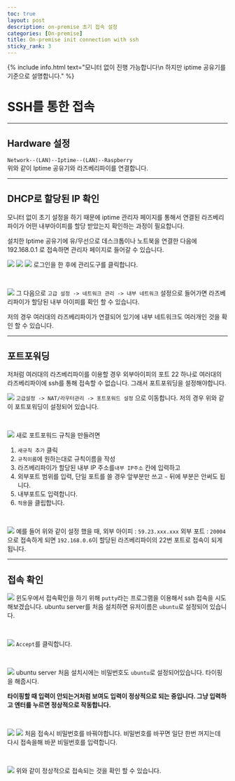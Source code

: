 ```yaml
---
toc: true
layout: post
description: on-premise 초기 접속 설정
categories: [On-premise]
title: On-premise init connection with ssh
sticky_rank: 3
---
```


{% include info.html text="모니터 없이 진행 가능합니다\n
하지만 iptime 공유기를 기준으로 설명합니다." %}

# SSH를 통한 접속

-------

## Hardware 설정

`Network--(LAN)--Iptime--(LAN)--Raspberry`<br/>
 위와 같이 Iptime 공유기와 라즈베리파이를 연결합니다.

------

## DHCP로 할당된 IP 확인
  모니터 없이 초기 설정을 하기 때문에 iptime 관리자 페이지를 통해서 연결된 라즈베리파이가 어떤 내부아이피를 할당 받았는지 확인하는 과정이 필요합니다.

  설치한 Iptime 공유기에 유/무선으로 데스크톱이나 노트북을 연결한 다음에 192.168.0.1 로 접속하면 관리자 페이지로 들어갈 수 있습니다.

  ![]({{site.baseurl}}/images/2022-05-09-on-premise-ssh/ssh1.JPG)
  ![]({{site.baseurl}}/images/2022-05-09-on-premise-ssh/ssh2.JPG)
  ![]({{site.baseurl}}/images/2022-05-09-on-premise-ssh/ssh3.JPG)
  로그인을 한 후에  관리도구를 클릭합니다.
  
  <br/>

  ![]({{site.baseurl}}/images/2022-05-09-on-premise-ssh/ssh4.JPG)
  그 다음으로 `고급 설정 -> 네트워크 관리 -> 내부 네트워크` 설정으로 들어가면 라즈베리파이가 할당된 내부 아이피를 확인 할 수 있습니다.

  저의 경우 여러대의 라즈베리파이가 연결되어 있기에 내부 네트워크도 여러개인 것을 확인 할 수 있습니다.

-------

## 포트포워딩

 저처럼 여러대의 라즈베리파이를 이용할 경우 외부아이피의 포트 22 하나로 여러대의 라즈베리파이에 ssh를 통해 접속할 수 없습니다. 그래서 포트포워딩을 설정해야합니다.

 ![]({{site.baseurl}}/images/2022-05-09-on-premise-ssh/ssh5.JPG)
 `고급설정 -> NAT/라우터관리 -> 포트포워드 설정` 으로 이동합니다. 저의 경우 위와 같이 포트포워딩이 설정되어 있습니다.
 
 <br/>

 ![]({{site.baseurl}}/images/2022-05-09-on-premise-ssh/ssh6.JPG)
 새로 포트포워드 규칙을 만들려면
 1. `새규칙 추가` 클릭 
 2. `규칙이름`에 원하는대로 규칙이름을 작성
 3. 라즈베리파이가 할당된 내부 IP 주소를`내부 IP주소` 칸에 입력하고
 4. 외부포트 범위를 입력, 단일 포트를 쓸 경우 앞부분만 쓰고 `~` 뒤에 부분은 안써도 됩니다.
 5. 내부포트도 입력합니다.
 6. `적용`을 클립합니다.
 
 <br/>

 ![]({{site.baseurl}}/images/2022-05-09-on-premise-ssh/ssh7.JPG)
 예를 들어 위와 같이 설정 했을 때, 외부 아이피 : `59.23.xxx.xxx` 외부 포트 : `20004` 으로 접속하게 되면 `192.168.0.6`이 할당된 라즈베리파이의 22번 포트로 접속이 되게 됩니다.

---------

## 접속 확인

 ![]({{site.baseurl}}/images/2022-05-09-on-premise-ssh/putty1.jpg)
 윈도우에서 접속확인을 하기 위해 `putty`라는 프로그램을 이용해서 ssh 접속을 시도해보겠습니다. ubuntu server를 처음 설치하면 유저이름은 `ubuntu`로 설정되어 있습니다.
 
 <br/>

 ![]({{site.baseurl}}/images/2022-05-09-on-premise-ssh/putty2.jpg)
 `Accept`를 클릭합니다.
 
 <br/>

 ![]({{site.baseurl}}/images/2022-05-09-on-premise-ssh/putty3.jpg)
 ubuntu server 처음 설치시에는 비밀번호도 `ubuntu`로 설정되어있습니다. 타이핑을 해줍시다.

 __타이핑할 때 입력이 안되는거처럼 보여도 입력이 정상적으로 되는 중입니다. 그냥 입력하고 엔터를 누르면 정상적으로 작동합니다.__
 
 <br/>
 
 ![]({{site.baseurl}}/images/2022-05-09-on-premise-ssh/putty4.JPG)
 ![]({{site.baseurl}}/images/2022-05-09-on-premise-ssh/putty5.jpg)
 처음 접속시 비밀번호를 바꿔야합니다. 비밀번호를 바꾸면 일단 한번 꺼지는데 다시 접속을해 바꾼 비밀번호를 입력합니다.
 
 <br/>
 
 ![]({{site.baseurl}}/images/2022-05-09-on-premise-ssh/putty6.JPG)
 위와 같이 정상적으로 접속되는 것을 확인 할 수 있습니다.
